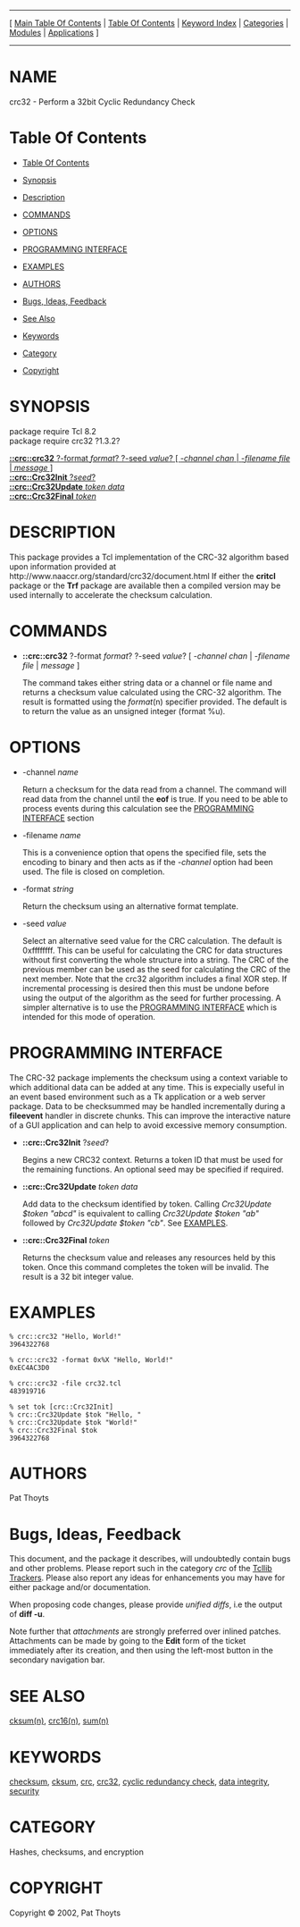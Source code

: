 
[//000000001]: # (crc32 \- Cyclic Redundancy Checks)
[//000000002]: # (Generated from file 'crc32\.man' by tcllib/doctools with format 'markdown')
[//000000003]: # (Copyright &copy; 2002, Pat Thoyts)
[//000000004]: # (crc32\(n\) 1\.3\.2 tcllib "Cyclic Redundancy Checks")

<hr> [ <a href="../../../../toc.md">Main Table Of Contents</a> &#124; <a
href="../../../toc.md">Table Of Contents</a> &#124; <a
href="../../../../index.md">Keyword Index</a> &#124; <a
href="../../../../toc0.md">Categories</a> &#124; <a
href="../../../../toc1.md">Modules</a> &#124; <a
href="../../../../toc2.md">Applications</a> ] <hr>

# NAME

crc32 \- Perform a 32bit Cyclic Redundancy Check

# <a name='toc'></a>Table Of Contents

  - [Table Of Contents](#toc)

  - [Synopsis](#synopsis)

  - [Description](#section1)

  - [COMMANDS](#section2)

  - [OPTIONS](#section3)

  - [PROGRAMMING INTERFACE](#section4)

  - [EXAMPLES](#section5)

  - [AUTHORS](#section6)

  - [Bugs, Ideas, Feedback](#section7)

  - [See Also](#seealso)

  - [Keywords](#keywords)

  - [Category](#category)

  - [Copyright](#copyright)

# <a name='synopsis'></a>SYNOPSIS

package require Tcl 8\.2  
package require crc32 ?1\.3\.2?  

[__::crc::crc32__ ?\-format *format*? ?\-seed *value*? \[ *\-channel chan* &#124; *\-filename file* &#124; *message* \]](#1)  
[__::crc::Crc32Init__ ?*seed*?](#2)  
[__::crc::Crc32Update__ *token* *data*](#3)  
[__::crc::Crc32Final__ *token*](#4)  

# <a name='description'></a>DESCRIPTION

This package provides a Tcl implementation of the CRC\-32 algorithm based upon
information provided at http://www\.naaccr\.org/standard/crc32/document\.html If
either the __critcl__ package or the __Trf__ package are available then
a compiled version may be used internally to accelerate the checksum
calculation\.

# <a name='section2'></a>COMMANDS

  - <a name='1'></a>__::crc::crc32__ ?\-format *format*? ?\-seed *value*? \[ *\-channel chan* &#124; *\-filename file* &#124; *message* \]

    The command takes either string data or a channel or file name and returns a
    checksum value calculated using the CRC\-32 algorithm\. The result is
    formatted using the *format*\(n\) specifier provided\. The default is to
    return the value as an unsigned integer \(format %u\)\.

# <a name='section3'></a>OPTIONS

  - \-channel *name*

    Return a checksum for the data read from a channel\. The command will read
    data from the channel until the __eof__ is true\. If you need to be able
    to process events during this calculation see the [PROGRAMMING
    INTERFACE](#section4) section

  - \-filename *name*

    This is a convenience option that opens the specified file, sets the
    encoding to binary and then acts as if the *\-channel* option had been
    used\. The file is closed on completion\.

  - \-format *string*

    Return the checksum using an alternative format template\.

  - \-seed *value*

    Select an alternative seed value for the CRC calculation\. The default is
    0xffffffff\. This can be useful for calculating the CRC for data structures
    without first converting the whole structure into a string\. The CRC of the
    previous member can be used as the seed for calculating the CRC of the next
    member\. Note that the crc32 algorithm includes a final XOR step\. If
    incremental processing is desired then this must be undone before using the
    output of the algorithm as the seed for further processing\. A simpler
    alternative is to use the [PROGRAMMING INTERFACE](#section4) which is
    intended for this mode of operation\.

# <a name='section4'></a>PROGRAMMING INTERFACE

The CRC\-32 package implements the checksum using a context variable to which
additional data can be added at any time\. This is expecially useful in an event
based environment such as a Tk application or a web server package\. Data to be
checksummed may be handled incrementally during a __fileevent__ handler in
discrete chunks\. This can improve the interactive nature of a GUI application
and can help to avoid excessive memory consumption\.

  - <a name='2'></a>__::crc::Crc32Init__ ?*seed*?

    Begins a new CRC32 context\. Returns a token ID that must be used for the
    remaining functions\. An optional seed may be specified if required\.

  - <a name='3'></a>__::crc::Crc32Update__ *token* *data*

    Add data to the checksum identified by token\. Calling *Crc32Update $token
    "abcd"* is equivalent to calling *Crc32Update $token "ab"* followed by
    *Crc32Update $token "cb"*\. See [EXAMPLES](#section5)\.

  - <a name='4'></a>__::crc::Crc32Final__ *token*

    Returns the checksum value and releases any resources held by this token\.
    Once this command completes the token will be invalid\. The result is a 32
    bit integer value\.

# <a name='section5'></a>EXAMPLES

    % crc::crc32 "Hello, World!"
    3964322768

    % crc::crc32 -format 0x%X "Hello, World!"
    0xEC4AC3D0

    % crc::crc32 -file crc32.tcl
    483919716

    % set tok [crc::Crc32Init]
    % crc::Crc32Update $tok "Hello, "
    % crc::Crc32Update $tok "World!"
    % crc::Crc32Final $tok
    3964322768

# <a name='section6'></a>AUTHORS

Pat Thoyts

# <a name='section7'></a>Bugs, Ideas, Feedback

This document, and the package it describes, will undoubtedly contain bugs and
other problems\. Please report such in the category *crc* of the [Tcllib
Trackers](http://core\.tcl\.tk/tcllib/reportlist)\. Please also report any ideas
for enhancements you may have for either package and/or documentation\.

When proposing code changes, please provide *unified diffs*, i\.e the output of
__diff \-u__\.

Note further that *attachments* are strongly preferred over inlined patches\.
Attachments can be made by going to the __Edit__ form of the ticket
immediately after its creation, and then using the left\-most button in the
secondary navigation bar\.

# <a name='seealso'></a>SEE ALSO

[cksum\(n\)](cksum\.md), [crc16\(n\)](crc16\.md), [sum\(n\)](sum\.md)

# <a name='keywords'></a>KEYWORDS

[checksum](\.\./\.\./\.\./\.\./index\.md\#checksum),
[cksum](\.\./\.\./\.\./\.\./index\.md\#cksum), [crc](\.\./\.\./\.\./\.\./index\.md\#crc),
[crc32](\.\./\.\./\.\./\.\./index\.md\#crc32), [cyclic redundancy
check](\.\./\.\./\.\./\.\./index\.md\#cyclic\_redundancy\_check), [data
integrity](\.\./\.\./\.\./\.\./index\.md\#data\_integrity),
[security](\.\./\.\./\.\./\.\./index\.md\#security)

# <a name='category'></a>CATEGORY

Hashes, checksums, and encryption

# <a name='copyright'></a>COPYRIGHT

Copyright &copy; 2002, Pat Thoyts
